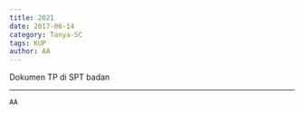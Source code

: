 ```yaml
---
title: 2021
date: 2017-06-14
category: Tanya-SC
tags: KUP
author: AA
---
```


Dokumen TP di SPT badan

---



`AA`
